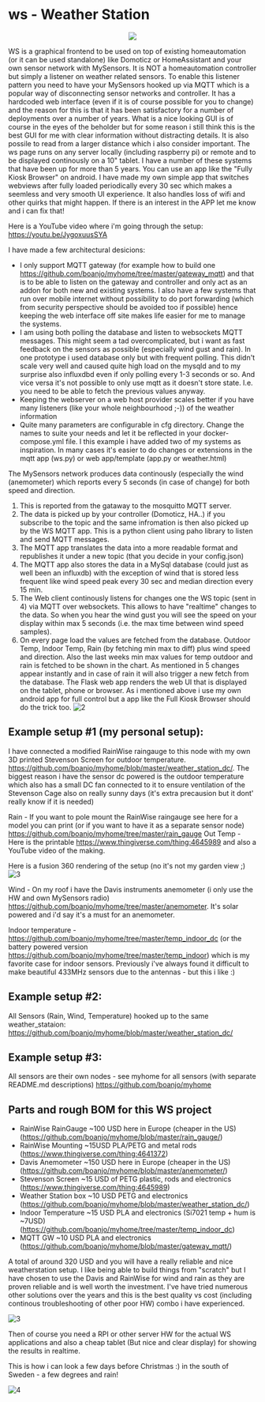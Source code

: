 # ws - Weather Station
<p align="center">
  <img src="https://github.com/boanjo/boanjo.github.io/blob/master/ws_screen.jpg?raw=true">
</p>

WS is a graphical frontend to be used on top of existing homeautomation (or it can be used standalone) like Domoticz or HomeAssistant and your own sensor network with MySensors. It is NOT a homeautomation controller but simply a listener on weather related sensors. To enable this listener pattern you need to have your MySensors hooked up via MQTT which is a popular way of disconnecting sensor networks and controller. It has a hardcoded web interface (even if it is of course possible for you to change) and the reason for this is that it has been satisfactory for a number of deployments over a number of years. What is a nice looking GUI is of course in the eyes of the beholder but for some reason i still think this is the best GUI for me with clear information without distracting details. It is also possile to read from a larger distance which i also consider important. The ws page runs on any server locally (including raspberry pi) or remote and to be displayed continously on a 10" tablet. I have a number of these systems that have been up for more than 5 years. You can use an app like the "Fully Kiosk Browser" on android. I have made my own simple app that switches webviews after fully loaded periodically every 30 sec which makes a seemless and very smooth UI experience. It also handles loss of wifi and other quirks that might happen. If there is an interest in the APP let me know and i can fix that!  

Here is a YouTube video where i'm going through the setup: https://youtu.be/JygoxuusSYA


I have made a few architectural desicions: 
- I only support MQTT gateway (for example how to build one https://github.com/boanjo/myhome/tree/master/gateway_mqtt) and that is to be able to listen on the gateway and controller and only act as an addon for both new and existing systems. I also have a few systems that run over mobile internet without possibility to do port forwarding (which from security perspective should be avoided too if possible) hence keeping the web interface off site makes life easier for me to manage the systems.
- I am using both polling the database and listen to websockets MQTT messages. This might seem a tad overcomplicated, but i want as fast feedback on the sensors as possible (especially wind gust and rain). In one prototype i used database only but with frequent polling. This didn't scale very well and caused quite high load on the mysqld and to my surprise also influxdbd even if only polling every 1-3 seconds or so. And vice versa it's not possible to only use mqtt as it doesn't store state. I.e. you need to be able to fetch the previous values anyway.
- Keeping the webserver on a web host provider scales better if you have many listeners (like your whole neighbourhood ;-)) of the weather information
- Quite many parameters are configurable in cfg directory. Change the names to suite your needs and let it be reflected in your docker-compose.yml file. I this example i have added two of my systems as inspiration. In many cases it's easier to do changes or extensions in the mqtt app (ws.py) or web app/template (app.py or weather.html)

The MySensors network produces data continously (especially the wind (anemometer) which reports every 5 seconds (in case of change) for both speed and direction. 
1. This is reported from the gataway to the mosquitto MQTT server.
2. The data is picked up by your controller (Domoticz, HA..) if you subscribe to the topic and the same infromation is then also picked up by the WS MQTT app. This is a python client using paho library to listen and send MQTT messages. 
3. The MQTT app translates the data into a more readable format and republishes it under a new topic (that you decide in your config.json) 
4. The MQTT app also stores the data in a MySql database (could just as well been an influxdb) with the exception of wind that is stored less frequent like wind speed peak every 30 sec and median direction every 15 min. 
5. The Web client continously listens for changes one the WS topic (sent in 4) via MQTT over websockets. This allows to have "realtime" changes to the data. So when you hear the wind gust you will see the speed on your display within max 5 seconds (i.e. the max time between wind speed samples).
6. On every page load the values are fetched from the database. Outdoor Temp, Indoor Temp, Rain (by fetching min max to diff) plus wind speed and direction. Also the last weeks min max values for temp outdoor and rain is fetched to be shown in the chart. As mentioned in 5 changes appear instantly and in case of rain it will also trigger a new fetch from the database. The Flask web app renders the web UI that is displayed on the tablet, phone or browser. As i mentioned above i use my own android app for full control but a app like the Full Kiosk Browser should do the trick too.
![2](https://github.com/boanjo/boanjo.github.io/blob/master/ws_overview.jpg?raw=true "Pic 2")

## Example setup #1 (my personal setup):
I have connected a modified RainWise raingauge to this node with my own 3D printed Stevenson Screen for outdoor temperature. https://github.com/boanjo/myhome/blob/master/weather_station_dc/. The biggest reason i have the sensor dc powered is the outdoor temperature which also has a small DC fan connected to it to ensure ventilation of the Stevenson Cage also on really sunny days (it's extra precausion but it dont' really know if it is needed)

Rain - If you want to pole mount the RainWise raingauge see here for a model you can print (or if you want to have it as a separate sensor node) https://github.com/boanjo/myhome/tree/master/rain_gauge
Out Temp - Here is the printable https://www.thingiverse.com/thing:4645989 and also a YouTube video of the making. 

Here is a fusion 360 rendering of the setup (no it's not my garden view ;)
![3](https://github.com/boanjo/boanjo.github.io/blob/master/ws_assembly.jpg?raw=true "Pic 3")


Wind - On my roof i have the Davis instruments anemometer (i only use the HW and own MySensors radio) https://github.com/boanjo/myhome/tree/master/anemometer. It's solar powered and i'd say it's a must for an anemometer.

Indoor temperature - https://github.com/boanjo/myhome/tree/master/temp_indoor_dc (or the battery powered version https://github.com/boanjo/myhome/tree/master/temp_indoor) which is my favorite case for indoor sensors. Previously i've always found it difficult to make beautiful 433MHz sensors due to the antennas - but this i like :)

## Example setup #2:
All Sensors (Rain, Wind, Temperature) hooked up to the same weather_stataion:
https://github.com/boanjo/myhome/blob/master/weather_station_dc/

## Example setup #3:
All sensors are their own nodes - see myhome for all sensors (with separate README.md descriptions) https://github.com/boanjo/myhome

## Parts and rough BOM for this WS project
- RainWise RainGauge ~100 USD here in Europe (cheaper in the US) (https://github.com/boanjo/myhome/blob/master/rain_gauge/)
- RainWise Mounting ~15USD PLA/PETG and metal rods (https://www.thingiverse.com/thing:4641372)
- Davis Anemometer ~150 USD here in Europe (cheaper in the US) (https://github.com/boanjo/myhome/blob/master/anemometer/)
- Stevenson Screen ~15 USD of PETG plastic, rods and electronics (https://www.thingiverse.com/thing:4645989) 
- Weather Station box ~10 USD PETG and electronics (https://github.com/boanjo/myhome/blob/master/weather_station_dc/)
- Indoor Temperature ~15 USD PLA and electronics (Si7021 temp + hum is ~7USD) (https://github.com/boanjo/myhome/tree/master/temp_indoor_dc)
- MQTT GW ~10 USD PLA and electronics (https://github.com/boanjo/myhome/blob/master/gateway_mqtt/)

A total of around 320 USD and you will have a really reliable and nice weatherstation setup. I like being able to build things from "scratch" but I have chosen to use the Davis and RainWise for wind and rain as they are proven reliable and is well worth the investment. I've have tried numerous other solutions over the years and this is the best quality vs cost (including continous troubleshooting of other poor HW) combo i have experienced. 


![3](https://github.com/boanjo/boanjo.github.io/blob/master/ws_mysensor.jpg?raw=true "Pic 3")

Then of course you need a RPI or other server HW for the actual WS applications and also a cheap tablet (But nice and clear display) for showing the results in realtime.

This is how i can look a few days before Christmas :) in the south of Sweden - a few degrees and rain!

![4](https://github.com/boanjo/boanjo.github.io/blob/master/ws_tablet.jpg?raw=true "Pic 4")

